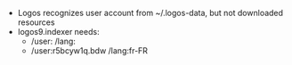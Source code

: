 - Logos recognizes user account from ~/.logos-data, but not downloaded resources
- logos9.indexer needs:
  - /user:<logosuserprofile> /lang:<logosuserlang>
  - /user:r5bcyw1q.bdw /lang:fr-FR
